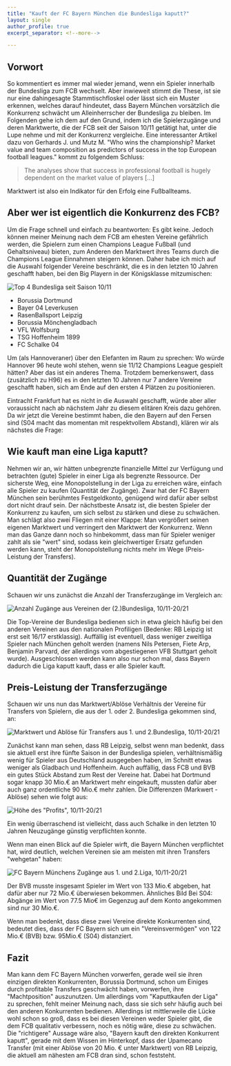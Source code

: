 ```yaml
---
title: "Kauft der FC Bayern München die Bundesliga kaputt?"
layout: single
author_profile: true
excerpt_separator: <!--more-->

---
```


## Vorwort

So kommentiert es immer mal wieder jemand, wenn ein Spieler innerhalb der Bundesliga zum FCB wechselt.<!--more--> Aber inwieweit stimmt die These, ist sie nur eine dahingesagte Stammtischfloskel oder lässt sich ein Muster erkennen, welches darauf hindeutet, dass Bayern München vorsätzlich die Konkurrenz schwächt um Alleinherrscher der Bundesliga zu bleiben. Im Folgenden gehe ich dem auf den Grund, indem ich die Spielerzugänge und deren Marktwerte, die der FCB seit der Saison 10/11 getätigt hat, unter die Lupe nehme und mit der Konkurrenz vergleiche. Eine interessanter Artikel dazu von Gerhards J. und Mutz M. "Who wins the championship? Market value and team composition as predictors of success in the top European football leagues." kommt zu folgendem Schluss: 

> The analyses show that success in professional football is hugely dependent on the market value of players [...] 

Marktwert ist also ein Indikator für den Erfolg eine Fußballteams.

## Aber wer ist eigentlich die Konkurrenz des FCB?

Um die Frage schnell und einfach zu beantworten: Es gibt keine. Jedoch können meiner Meinung nach dem FCB am ehesten Vereine gefährlich werden, die Spielern zum einen Champions League Fußball (und Gehaltsniveau) bieten, zum Anderen den Marktwert ihres Teams durch die Champions League Einnahmen steigern können. Daher habe ich mich auf die Auswahl folgender Vereine beschränkt, die es in den letzten 10 Jahren geschafft haben, bei den Big Playern in der Königsklasse mitzumischen:

![Top 4 Bundesliga seit Saison 10/11](/assets/images/bayern-kauft-buli-kaputt/cl-plaetze-buli.png)

* Borussia Dortmund
* Bayer 04 Leverkusen
* RasenBallsport Leipzig
* Borussia Mönchengladbach
* VFL Wolfsburg
* TSG Hoffenheim 1899
* FC Schalke 04 

Um (als Hannoveraner) über den Elefanten im Raum zu sprechen: Wo würde Hannover 96 heute wohl stehen, wenn sie 11/12 Champions League gespielt hätten? Aber das ist ein anderes Thema. Trotzdem bemerkenswert, dass (zusätzlich zu H96) es in den letzten 10 Jahren nur 7 andere Vereine geschafft haben, sich am Ende auf den ersten 4 Plätzen zu positionieren. 

Eintracht Frankfurt hat es nicht in die Auswahl geschafft, würde aber aller voraussicht nach ab nächstem Jahr zu diesem elitären Kreis dazu gehören. Da wir jetzt die Vereine bestimmt haben, die den Bayern auf den Fersen sind (S04 macht das momentan mit respektvollem Abstand), klären wir als nächstes die Frage:

## Wie kauft man eine Liga kaputt?

Nehmen wir an, wir hätten unbegrenzte finanzielle Mittel zur Verfügung und betrachten (gute) Spieler in einer Liga als begrenzte Ressource. Der sicherste Weg, eine Monopolstellung in der Liga zu erreichen wäre, einfach alle Spieler zu kaufen (Quantität der Zugänge). Zwar hat der FC Bayern München sein berühmtes Festgeldkonto, genügend wird dafür aber selbst dort nicht drauf sein. Der nächstbeste Ansatz ist, die besten Spieler der Konkurrenz zu kaufen, um sich selbst zu stärken und diese zu schwächen. Man schlägt also zwei Fliegen mit einer Klappe: Man vergrößert seinen eigenen Marktwert und verringert den Marktwert der Konkurrenz. Wenn man das Ganze dann noch so hinbekommt, dass man für Spieler weniger zahlt als sie "wert" sind, sodass kein gleichwertiger Ersatz gefunden werden kann, steht der Monopolstellung nichts mehr im Wege (Preis-Leistung der Transfers). 

## Quantität der Zugänge

Schauen wir uns zunächst die Anzahl der Transferzugänge im Vergleich an:

![Anzahl Zugänge aus Vereinen der (2.)Bundesliga, 10/11-20/21](/assets/images/bayern-kauft-buli-kaputt/waffle-zugaenge-buli.png)

Die Top-Vereine der Bundesliga bedienen sich in etwa gleich häufig bei den anderen Vereinen aus den nationalen Profiligen (Bedenke: RB Leipzig ist erst seit 16/17 erstklassig). Auffällig ist eventuell, dass weniger zweitliga Spieler nach München geholt werden (namens Nils Petersen, Fiete Arp, Benjamin Parvard, der allerdings vom abgestiegenen VFB Stuttgart geholt wurde).
Ausgeschlossen werden kann also nur schon mal, dass Bayern dadurch die Liga kaputt kauft, dass er alle Spieler kauft.

## Preis-Leistung der Transferzugänge

Schauen wir uns nun das Marktwert/Ablöse Verhältnis der Vereine für Transfers von Spielern, die aus der 1. oder 2. Bundesliga gekommen sind, an:

![Marktwert und Ablöse für Transfers aus 1. und 2.Bundesliga, 10/11-20/21](/assets/images/bayern-kauft-buli-kaputt/cl-teams-mw-ablöse.png)

Zunächst kann man sehen, dass RB Leipzig, selbst wenn man bedenkt, dass sie aktuell erst ihre fünfte Saison in der Bundesliga spielen, verhältnismäßig wenig für Spieler aus Deutschland ausgegeben haben, im Schnitt etwas weniger als Gladbach und Hoffenheim.
Auch auffällig, dass FCB und BVB ein gutes Stück Abstand zum Rest der Vereine hat. Dabei hat Dortmund sogar knapp 30 Mio.€ an Marktwert mehr eingekauft, mussten dafür aber auch ganz ordentliche 90 Mio.€ mehr zahlen.
Die Differenzen (Markwert - Ablöse) sehen wie folgt aus:

![Höhe des "Profits", 10/11-20/21](/assets/bayern-kauft-buli-kaputt/images/differenz-mw-abloese.png)

Ein wenig überraschend ist vielleicht, dass auch Schalke in den letzten 10 Jahren Neuzugänge günstig verpflichten konnte. 

Wenn man einen Blick auf die Spieler wirft, die Bayern München verpflichtet hat, wird deutlich, welchen Vereinen sie am meisten mit ihren Transfers "wehgetan" haben:

![FC Bayern Münchens Zugänge aus 1. und 2.Liga, 10/11-20/21](/assets/images/bayern-kauft-buli-kaputt/fcb-zugaenge-scatter.png)

Der BVB musste insgesamt Spieler im Wert von 133 Mio.€ abgeben, hat dafür aber nur 72 Mio.€ überwiesen bekommen. Ähnliches Bild Bei S04: Abgänge im Wert von 77.5 Mio€ im Gegenzug auf dem Konto angekommen sind nur 30 Mio.€.

Wenn man bedenkt, dass diese zwei Vereine direkte Konkurrenten sind, bedeutet dies, dass der FC Bayern sich um ein "Vereinsvermögen" von 122 Mio.€ (BVB) bzw. 95Mio.€ (S04) distanziert.

## Fazit

Man kann dem FC Bayern München vorwerfen, gerade weil sie ihren einzigen direkten Konkurrenten, Borussia Dortmund, schon um Einiges durch profitable Transfers geschwächt haben, vorwerfen, ihre "Machtposition" auszunutzen. Um allerdings vom "Kaputtkaufen der Liga" zu sprechen, fehlt meiner Meinung nach, dass sie sich sehr häufig auch bei den anderen Konkurrenten bedienen. Allerdings ist mittlerweile die Lücke wohl schon so groß, dass es bei diesen Vereinen weder Spieler gibt, die dem FCB qualitativ verbessern, noch es nötig wäre, diese zu schwächen. Die "richtigere" Aussage wäre also, "Bayern kauft den direkten Konkurrent kaputt", gerade mit dem Wissen im Hinterkopf, dass der Upamecano Transfer (mit einer Ablöse von 20 Mio. € unter Marktwert) von RB Leipzig, die aktuell am nähesten am FCB dran sind, schon feststeht.



